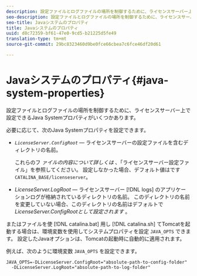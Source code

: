 ```yaml
---
description: 設定ファイルとログファイルの場所を制御するために、ライセンスサーバー上で設定できるJava Systemプロパティがいくつかあります。
seo-description: 設定ファイルとログファイルの場所を制御するために、ライセンスサーバー上で設定できるJava Systemプロパティがいくつかあります。
seo-title: Javaシステムのプロパティ
title: Javaシステムのプロパティ
uuid: d8c72359-bf61-47e0-9cd5-b21225d5fe49
translation-type: tm+mt
source-git-commit: 29bc8323460d9be0fce66cbea7c6fce46df20d61

---
```



# Javaシステムのプロパティ{#java-system-properties}

設定ファイルとログファイルの場所を制御するために、ライセンスサーバー上で設定できるJava Systemプロパティがいくつかあります。

必要に応じて、次のJava Systemプロパティを設定できます。

* *`LicenseServer.ConfigRoot`* — ライセンスサーバーの設定ファイルを含むディレクトリの名前。

   これらのフ *ァイルの内容について詳しくは* 、「ライセンスサーバー設定ファイル」を参照してください。 設定しなかった場合、デフォルト値はです `CATALINA_BASE/licenseserver`。

* *LicenseServer.LogRoot* — ライセンスサーバー [!DNL logs] のアプリケーションログが格納されているディレクトリの名前。 このディレクトリの名前を変更していない場合、このディレクトリの名前はデフォルトで *LicenseServer.ConfigRootとして設定されます* 。

またはファイルを使 [!DNL catalina.bat] 用し [!DNL catalina.sh] てTomcatを起動する場合は、環境変数を使用してシステムプロパティを設定 `JAVA_OPTS` できます。 設定したJavaオプションは、Tomcatの起動時に自動的に適用されます。

例えば、次のように環境変数 `JAVA_OPTS` を設定できます。

```
JAVA_OPTS=-DLicenseServer.ConfigRoot="absolute-path-to-config-folder" 
  -DLicenseServer.LogRoot="absolute-path-to-log-folder"
```


